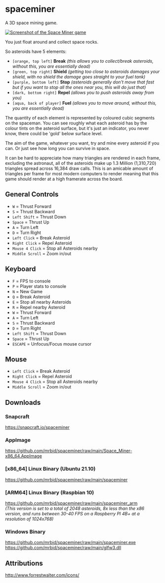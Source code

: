 # spaceminer
A 3D space mining game.

[![Screenshot of the Space Miner game](https://res.cloudinary.com/canonical/image/fetch/f_auto,q_auto,fl_sanitize,w_819,h_637/https://dashboard.snapcraft.io/site_media/appmedia/2022/01/Screenshot_2022-01-02_18-12-12.png)](https://www.youtube.com/watch?v=PKAjwRyGCS0 "Space Miner Game Video")

You just float around and collect space rocks.

So asteroids have 5 elements:
- `[orange, top left]` **Break** _(this allows you to collect/break asteroids, without this, you are essentially dead)_
- `[green, top right]` **Shield** _(getting too close to asteroids damages your shield, with no shield the damage goes straight to your fuel tank)_
- `[purple, bottom left]` **Stop** _(asteroids generally don't move that fast but if you want to stop all the ones near you, this will do just that)_
- `[dark, bottom right]` **Repel** _(allows you to push asteroids away from you)_
- `[aqua, back of player]` **Fuel** _(allows you to move around, without this, you are essentially dead)_

The quantity of each element is represented by coloured cubic segments on the spaceman. You can see roughly what each asteroid has by the colour tints on the asteroid surface, but it's just an indicator, you never know, there could be 'gold' below surface level.

The aim of the game, whatever you want, try and mine every asteroid if you can. Or just see how long you can survive in space.

It can be hard to appreciate how many triangles are rendered in each frame, excluding the astronaut, all of the asteroids make up 1.3 Million (1,310,720) triangles spread across 16,384 draw calls. This is an amicable amount of triangles per frame for most modern computers to render meaning that this game should render at a high framerate across the board.

## General Controls
 - `W` = Thrust Forward
 - `S` = Thrust Backward
 - `Left Shift` = Thrust Down
 - `Space` = Thrust Up
 - `A` = Turn Left
 - `D` = Turn Right
 - `Left Click` = Break Asteroid
 - `Right Click` = Repel Asteroid
 - `Mouse 4 Click` = Stop all Asteroids nearby
 - `Middle Scroll` = Zoom in/out

## Keyboard
 - `F` = FPS to console
 - `P` = Player stats to console
 - `N` = New Game
 - `Q` = Break Asteroid
 - `E` = Stop all nearby Asteroids
 - `R` = Repel nearby Asteroid
 - `W` = Thrust Forward
 - `A` = Turn Left
 - `S` = Thrust Backward
 - `D` = Turn Right
 - `Left Shift` = Thrust Down
 - `Space` = Thrust Up
 - `ESCAPE` = Unfocus/Focus mouse cursor

## Mouse
 - `Left Click` = Break Asteroid
 - `Right Click` = Repel Asteroid
 - `Mouse 4 Click` = Stop all Asteroids nearby
 - `Middle Scroll` = Zoom in/out

## Downloads

### Snapcraft
https://snapcraft.io/spaceminer

### AppImage
https://github.com/mrbid/spaceminer/raw/main/Space_Miner-x86_64.AppImage

### [x86_64] Linux Binary (Ubuntu 21.10)
https://github.com/mrbid/spaceminer/raw/main/spaceminer

### [ARM64] Linux Binary (Raspbian 10)
https://github.com/mrbid/spaceminer/raw/main/spaceminer_arm<br>
_(This version is set to a total of 2048 asteroids, 8x less than the x86 version, and runs between 30-40 FPS on a Raspberry PI 4B+ at a resolution of 1024x768)_

### Windows Binary
https://github.com/mrbid/spaceminer/raw/main/spaceminer.exe<br>
https://github.com/mrbid/spaceminer/raw/main/glfw3.dll

## Attributions
http://www.forrestwalter.com/icons/<br>
